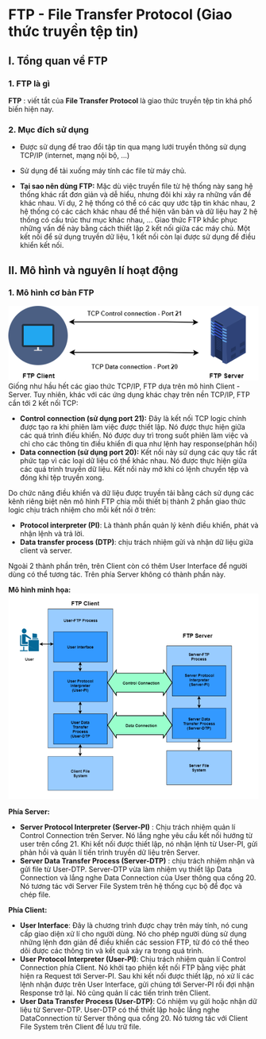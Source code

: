 # FTP - File Transfer Protocol (Giao thức truyền tệp tin)

## I. Tổng quan về FTP
### 1. FTP là gì
**FTP** : viết tắt của **File Transfer Protocol** là giao thức truyền tệp tin khá phổ biến hiện nay. 

### 2. Mục đích sử dụng
- Được sử dụng để trao đổi tập tin qua mạng lưới truyền thông sử dụng TCP/IP (internet, mạng nội bộ, ...) 

- Sử dụng để tải xuống máy tính các file từ máy chủ.

- **Tại sao nên dùng FTP:** Mặc dù việc truyền file từ hệ thống này sang hệ thống khác rất đơn giản và dễ hiểu, nhưng đôi khi xảy ra những vấn đề khác nhau. Ví dụ, 2 hệ thống có thể có các quy ước tập tin khác nhau, 2 hệ thống có các cách khác nhau để thể hiện văn bản và dữ liệu hay 2 hệ thống có cấu trúc thư mục khác nhau, ... Giao thức FTP khắc phục những vấn đề này bằng cách thiết lập 2 kết nối giữa các máy chủ. Một kết nối để sử dụng truyền dữ liệu, 1 kết nối còn lại được sử dụng để điều khiển kết nối.

## II. Mô hình và nguyên lí hoạt động
### 1. Mô hình cơ bản FTP
<img src = "..\images\FTP1.png">
Giống như hầu hết các giao thức TCP/IP, FTP dựa trên mô hình Client - Server. Tuy nhiên, khác với các ứng dụng khác chạy trên nền TCP/IP, FTP cần tới 2 kết nối TCP:

- **Control connection (sử dụng port 21):** Đây là kết nối TCP logic chính được tạo ra khi phiên làm việc được thiết lập. Nó được thực hiện giữa các quá trình điều khiển. Nó được duy trì trong suốt phiên làm việc và chỉ cho các thông tin điều khiển đi qua như lệnh hay response(phản hồi)
- **Data connection (sử dụng port 20):** Kết nối này sử dụng các quy tắc rất phức tạp vì các loại dữ liệu có thể khác nhau. Nó được thực hiện giữa các quá trình truyền dữ liệu. Kết nối này mở khi có lệnh chuyển tệp và đóng khi tệp truyền xong.

Do chức năng điều khiển và dữ liệu được truyền tải bằng cách sử dụng các kênh riêng biệt nên mô hình FTP chia mỗi thiết bị thành 2 phần giao thức logic chịu trách nhiệm cho mỗi kết nối ở trên:
- **Protocol interpreter (PI)**: Là thành phần quản lý kênh điều khiển, phát và nhận lệnh và trả lời.
- **Data transfer process (DTP)**: chịu trách nhiệm gửi và nhận dữ liệu giữa client và server.

Ngoài 2 thành phần trên, trên Client còn có thêm User Interface để người dùng có thể tương tác. Trên phía Server không có thành phần này.

**Mô hình minh họa:**
<img src = "..\images\Screenshot_2.png">

**Phía Server:**
- **Server Protocol Interpreter (Server-PI)** : Chịu trách nhiệm quản lí Control Connection trên Server. Nó lắng nghe yêu cầu kết nối hướng từ user trên cổng 21. Khi kết nối được thiết lập, nó nhận lệnh từ User-PI, gửi phản hồi và quản lí tiến trình truyền dữ liệu trên Server.
- **Server Data Transfer Process (Server-DTP)** : chịu trách nhiệm nhận và gửi file từ User-DTP. Server-DTP vừa làm nhiệm vụ thiết lập Data Connection và lắng nghe Data Connection của User thông qua cổng 20. Nó tương tác với Server File System trên hệ thống cục bộ để đọc và chép file.

**Phía Client:**
- **User Interface**: Đây là chương trình được chạy trên máy tính, nó cung cấp giao diện xử lí cho người dùng. Nó cho phép người dùng sử dụng những lệnh đơn giản để điều khiển các session FTP, từ đó có thể theo dõi được các thông tin và kết quả xảy ra trong quá trình.
- **User Protocol Interpreter (User-PI)**: Chịu trách nhiệm quản lí Control Connection phía Client. Nó khởi tạo phiên kết nối FTP bằng việc phát hiện ra Request tới Server-PI. Sau khi kết nối được thiết lập, nó xử lí các lệnh nhận được trên User Interface, gửi chúng tới Server-PI rồi đợi nhận Response trở lại. Nó cũng quản lí các tiến trình trên Client.
- **User Data Transfer Process (User-DTP)**: Có nhiệm vụ gửi hoặc nhận dữ liệu từ Server-DTP. User-DTP có thể thiết lập hoặc lắng nghe DataConnection từ Server thông qua cổng 20. Nó tương tác với Client File System trên Client để lưu trữ file.